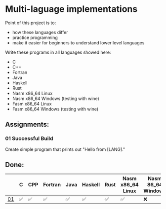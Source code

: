 <style>
  table {
    margin-left: auto;
    margin-right: auto;
  }
</style>

# Multi-laguage implementations

Point of this project is to:
- how these languages differ
- practice programming
- make it easier for beginners to understand lower level languages

Write these programs in all languages showed here:
- C
- C++
- Fortran
- Java
- Haskell
- Rust
- Nasm x86_64 Linux
- Nasm x86_64 Windows (testing with wine)
- Fasm x86_64 Linux
- Fasm x86_64 Windows (testing with wine)

## Assignments:
### 01 Successful Build
Create simple program that prints out "Hello from [LANG]."

## Done:
|                           |  C|    CPP|Fortran|   Java|Haskell|   Rust|    Nasm x86_64 Linux|   Nasm 86_64 Windows|   Fasm 86_64 Linux|Fasm x86_64 Windows|
|---------------------------|---|-------|-------|-------|-------|-------|---------------------|---------------------|-------------------|-------------------|
|[01](#01-Successful-Build) | ✅|     ✅|     ✅|     ✅|     ✅|     ✅|                   ✅|                   ❌|                 ❌|                 ❌|
